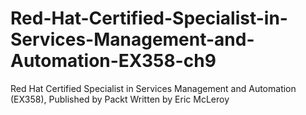 # Red-Hat-Certified-Specialist-in-Services-Management-and-Automation-EX358-ch9
Red Hat Certified Specialist in Services Management and Automation (EX358), Published by Packt
Written by Eric McLeroy
